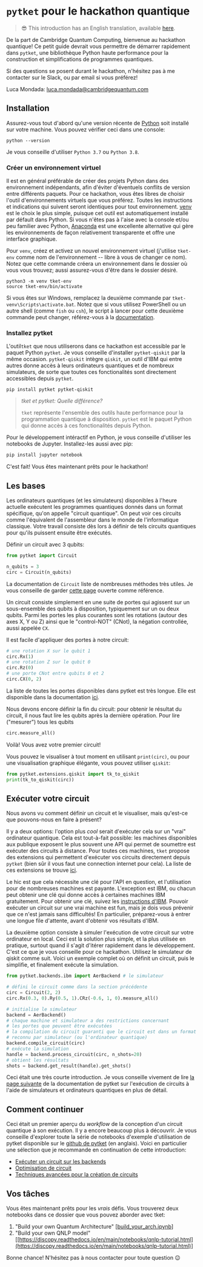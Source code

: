 # `pytket` pour le hackathon quantique

> :sunglasses: This introduction has an English translation, available [here](README_EN.md).

De la part de Cambridge Quantum Computing, bienvenue au hackathon quantique!
Ce petit guide devrait vous permettre de démarrer rapidement dans `pytket`,
une bibliothèque Python haute performance pour la construction et simplifications de programmes
quantiques.

Si des questions se posent durant le hackathon,
n'hésitez pas à me contacter sur le Slack, ou par email si vous préférez!

Luca Mondada: [luca.mondada@cambridgequantum.com](mailto:luca.mondada@cambridgequantum.com)

## Installation

Assurez-vous tout d'abord qu'une version récente de
[Python](https://www.python.org/downloads/) soit installé sur votre machine.
Vous pouvez vérifier ceci dans une console:
```shell
python --version
```
Je vous conseille d'utiliser `Python 3.7` ou `Python 3.8`.

### Créer un environnement virtuel
Il est en général préférable de créer des projets Python dans des environnement indépendants,
afin d'éviter d'éventuels conflits de version entre différents paquets.
Pour ce hackathon, vous êtes libres de choisir l'outil d'environnements virtuels que vous préférez.
Toutes les instructions et indications qui suivent seront identiques pour tout environnement.
[venv](https://docs.python.org/3/library/venv.html) est le choix le plus simple, puisque cet outil est automatiquement installé par défault dans Python.
Si vous n'êtes pas à l'aise avec la console et/ou peu familier avec Python,
[Anaconda](https://www.anaconda.com/products/individual) est une excellente alternative qui gère les
environnements de façon relativement transparente et offre une interface graphique.

Pour `venv`, créez et activez un nouvel environnement virtuel (j'utilise `tket-env` comme nom de l'environnement -- libre à vous de changer ce nom). Notez que cette commande créera un environnement
dans le dossier où vous vous trouvez; aussi assurez-vous d'être dans le dossier désiré.
```shell
python3 -m venv tket-env
source tket-env/bin/activate
```
Si vous êtes sur Windows, remplacez la deuxième commande par `tket-venv\Scripts\activate.bat`.
Notez que si vous utilisez PowerShell ou un autre shell (comme `fish` ou `csh`), le script à lancer
pour cette deuxième commande peut changer, référez-vous à la
[documentation](https://docs.python.org/3/library/venv.html).

### Installez pytket
L'outil`tket` que nous utiliserons dans ce hackathon est accessible par le paquet Python `pytket`.
Je vous conseille d'installer `pytket-qiskit` par la même occasion. 
`pytket-qiskit` intègre `qiskit`,
un outil d'IBM qui entre autres donne accès à leurs ordinateurs quantiques et de nombreux simulateurs,
de sorte que toutes ces fonctionalités sont directement
accessibles depuis `pytket`.

```shell
pip install pytket pytket-qiskit
```

> *tket et pytket: Quelle différence?*
>
> `tket` représente l'ensemble des outils haute performance pour la programmation quantique
> à disposition. `pytket` est le paquet Python qui donne accès à ces fonctionalités depuis Python.

Pour le développement intéractif en Python, je vous conseille d'utiliser les notebooks de Jupyter.
Installez-les aussi avec pip:
```python
pip install jupyter notebook
```

C'est fait! Vous êtes maintenant prêts pour le hackathon!

## Les bases
Les ordinateurs quantiques (et les simulateurs) disponibles à l'heure actuelle
exécutent les programmes quantiques donnés dans un format spécifique,
qu'on appelle "circuit quantique".
On peut voir ces circuits comme l'équivalent de l'assembleur dans le monde de l'informatique
classique.
Votre travail consiste dès lors à définir de tels circuits quantiques pour qu'ils puissent
ensuite être exécutés.

Définir un circuit avec 3 qubits:
```python
from pytket import Circuit

n_qubits = 3
circ = Circuit(n_qubits)
```
La documentation de `Circuit` liste de nombreuses méthodes très utiles.
Je vous conseille de garder [cette page](https://cqcl.github.io/pytket/build/html/circuit_class.html)
ouverte comme référence.

Un circuit consiste simplement en une suite de portes qui agissent sur un sous-ensemble des qubits
à disposition, typiquement sur un ou deux qubits.
Parmi les portes les plus courantes sont les rotations (autour des axes X, Y ou Z) ainsi que le
"control-NOT" (CNot), la négation controllée, aussi appelée `CX`.

Il est facile d'appliquer des portes à notre circuit:
```python
# une rotation X sur le qubit 1
circ.Rx(1)
# une rotation Z sur le qubit 0
circ.Rz(0)
# une porte CNot entre qubits 0 et 2
circ.CX(0, 2)
```
La liste de toutes les portes disponibles dans pytket est très longue. Elle est
disponible dans la documentation [ici](https://cqcl.github.io/pytket/build/html/optype.html).

Nous devons encore définir la fin du circuit:
pour obtenir le résultat du circuit, il nous faut lire les qubits après la dernière opération.
Pour lire ("mesurer") tous les qubits
```python
circ.measure_all()
```
Voilà! Vous avez votre premier circuit!

Vous pouvez le visualiser à tout moment en utilisant `print(circ)`, ou pour une visualisation
graphique élégante, vous pouvez utiliser `qiskit`:
```python
from pytket.extensions.qiskit import tk_to_qiskit
print(tk_to_qiskit(circ))
```

## Exécuter votre circuit
Nous avons vu comment définir un circuit et le visualiser,
mais qu'est-ce que pouvons-nous en faire à présent?

Il y a deux options: l'option plus _cool_ serait d'exécuter cela sur un "vrai" ordinateur quantique.
Cela est tout-à-fait possible: les machines disponibles aux publique exposent le plus souvent une API
qui permet de soumettre est exécuter des circuits à distance.
Pour toutes ces machines, `tket` propose des extensions qui permettent d'exécuter
vos circuits directement depuis `pytket`
(bien sûr il vous faut une connection internet pour cela).
La liste de ces extensions se trouve [ici](https://cqcl.github.io/pytket/build/html/getting_started.html).

Le hic est que cela nécessite une clé pour l'API en question, et l'utilisation pour de nombreuses machines
est payante.
L'exception est IBM, ou chacun peut obtenir une clé qui donne accès à certaines machines IBM gratuitement.
Pour obtenir une clé, suivez les
[instructions d'IBM](https://quantum-computing.ibm.com/docs/manage/account/).
Pouvoir exécuter un circuit sur une vrai machine est fun,
mais je dois vous prévenir que ce n'est jamais sans difficultés!
En particulier, préparez-vous à entrer une longue file d'attente, avant d'obtenir vos
résultats d'IBM.

La deuxième option consiste à simuler l'exécution de votre circuit sur votre ordinateur en local.
Ceci est la solution plus simple, et la plus utilisée en pratique, surtout quand il s'agit d'itérer
rapidement dans le développement.
C'est ce que je vous conseille pour ce hackathon.
Utilisez le simulateur de qiskit comme suit.
Voici un exemple complet où on définit un circuit, puis le simplifie, et finalement exécute la simulation.
```python
from pytket.backends.ibm import AerBackend # le simulateur

# défini le circuit comme dans la section précédente
circ = Circuit(2, 2)
circ.Rx(0.3, 0).Ry(0.5, 1).CRz(-0.6, 1, 0).measure_all()

# initialise le simulateur
backend = AerBackend()
# chaque machine et simulateur a des restrictions concernant
# les portes que peuvent être exécutées
# la compilation du circuit guaranti que le circuit est dans un format
# reconnu par simulateur (ou l'ordinateur quantique)
backend.compile_circuit(circ)
# exécute la simulation
handle = backend.process_circuit(circ, n_shots=20)
# obtient les résultats
shots = backend.get_result(handle).get_shots()
```

Ceci était une très courte introduction.
Je vous conseille vivement de lire
[la page suivante](https://cqcl.github.io/pytket/build/html/manual_backend.html)
de la documentation de pytket
sur l'exécution de circuits à l'aide de simulateurs et ordinateurs quantiques
en plus de détail.

## Comment continuer
Ceci était un premier aperçu du _workflow_ de la conception
d'un circuit quantique à son exécution.
Il y a encore beaucoup plus à découvrir.
Je vous conseille d'explorer toute la série de notebooks d'exemple d'utilisation de pytket
disponible sur le [github de pytket](https://github.com/CQCL/pytket/tree/master/examples) (en anglais).
Voici en particulier une sélection que je recommande en continuation de cette introduction:
- [Exécuter un circuit sur les backends](https://github.com/CQCL/pytket/blob/master/examples/backends_example.ipynb)
- [Optimisation de circuit](https://github.com/CQCL/pytket/blob/master/examples/compilation_example.ipynb)
- [Techniques avancées pour la création de circuits](https://github.com/CQCL/pytket/blob/master/examples/circuit_generation_example.ipynb)

## Vos tâches
Vous êtes maintenant prêts pour les _vrais_ défis.
Vous trouverez deux notebooks dans ce dossier que vous pouvez aborder avec tket:
 1. "Build your own Quantum Architecture" [[build_your_arch.ipynb](build_your_arch.ipynb)]
 2. "Build your own QNLP model" [[https://discopy.readthedocs.io/en/main/notebooks/qnlp-tutorial.html](https://discopy.readthedocs.io/en/main/notebooks/qnlp-tutorial.html)]

Bonne chance! N'hésitez pas à nous contacter pour toute question :wink:
